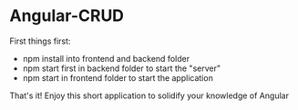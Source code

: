 # Angular-CRUD

First things first: 

- npm install into frontend and backend folder
- npm start first in backend folder to start the "server" 
- npm start in frontend folder to start the application

That's it! Enjoy this short application to solidify your knowledge of Angular

